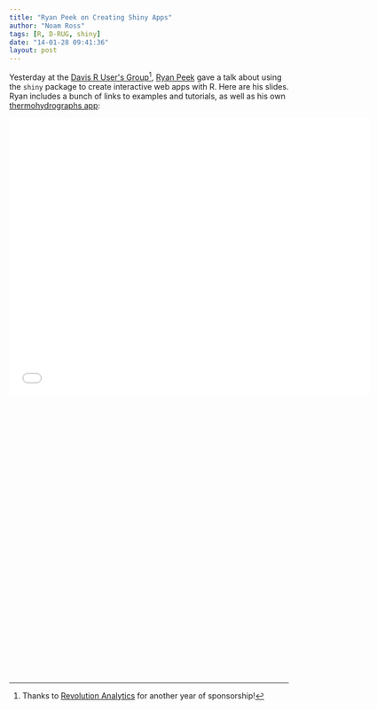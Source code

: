 ```yaml
---
title: "Ryan Peek on Creating Shiny Apps"
author: "Noam Ross"
tags: [R, D-RUG, shiny]
date: "14-01-28 09:41:36"
layout: post
---
```



Yesterday at the [Davis R User's
Group](http://www.noamross.net/davis-r-users-group.html)[^1], [Ryan
Peek](https://watershed.ucdavis.edu/people/rapeek?destination=user/71)
gave a talk about using the `shiny` package to create interactive web
apps with R. Here are his slides. Ryan includes a bunch of links to
examples and tutorials, as well as his own [thermohydrographs
app](http://aquapeek.shinyapps.io/thermohydrographs/):

<div class="rpres" style="padding-bottom: 100%;"><iframe src="/images/DRUG_shiny_2014-01-27_presentation.html"
frameborder="0" marginwidth="0" marginheight="0" height=500 width=650></iframe></div>

[^1]: Thanks to [Revolution
    Analytics](http://www.revolutionanalytics.com/) for another year of
    sponsorship!
